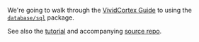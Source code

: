 We're going to walk through the [VividCortex Guide](https://vividcortex.com/resources/building-database-driven-apps-with-go/) to using the [`database/sql`](http://golang.org/pkg/database/sql/) package.

See also the [tutorial](http://go-database-sql.org/) and accompanying [source repo](https://github.com/VividCortex/go-database-sql-tutorial).

